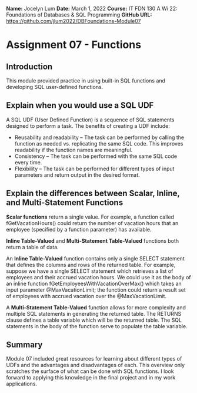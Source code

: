 **Name:**	Jocelyn Lum
**Date:**		March 1, 2022
**Course:**	IT FDN 130 A Wi 22: Foundations of Databases & SQL Programming
**GitHub URL:**	https://github.com/jlum2022/DBFoundations-Module07

# Assignment 07 - Functions

## **Introduction**

This module provided practice in using built-in SQL functions and developing SQL user-defined functions.

## **Explain when you would use a SQL UDF**

A SQL UDF (User Defined Function) is a sequence of SQL statements designed to perform a task.   The benefits of creating a UDF include:

- Reusability and readability – The task can be performed by calling the function as needed vs. replicating the same SQL code. This improves readability if the function names are meaningful.
- Consistency – The task can be performed with the same SQL code every time.
- Flexibility – The task can be performed for different types of input parameters and return output in the desired format.

## **Explain the differences between Scalar, Inline, and Multi-Statement Functions**

**Scalar functions** return a single value.  For example, a function called fGetVacationHours() could return the number of vacation hours that an employee (specified by a function parameter) has available. 

**Inline Table-Valued** and **Multi-Statement Table-Valued** functions both return a table of data.   

An **Inline Table-Valued** function contains only a single SELECT statement that defines the columns and rows of the returned table.  For example, suppose we have a single SELECT statement which retrieves a list of employees and their accrued vacation hours.  We could use it as the body of an inline function fGetEmployeesWithVacationOverMax() which takes an input parameter @MaxVacationLimit; the function could return a result set of employees with accrued vacation over the @MaxVacationLimit.

A **Multi-Statement Table-Valued** function allows for more complexity and multiple SQL statements in generating the returned table.  The RETURNS clause defines a table variable which will be the returned table.  The SQL statements in the body of the function serve to populate the table variable.  

## **Summary**

Module 07 included great resources for learning about different types of UDFs and the advantages and disadvantages of each.  This overview only scratches the surface of what can be done with SQL functions.  I look forward to applying this knowledge in the final project and in my work applications.


